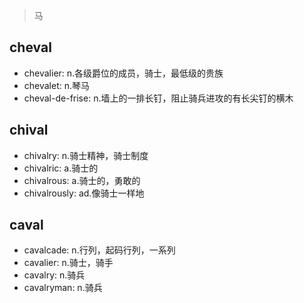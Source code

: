 > 马

## cheval

- chevalier: n.各级爵位的成员，骑士，最低级的贵族
- chevalet: n.琴马
- cheval-de-frise: n.墙上的一排长钉，阻止骑兵进攻的有长尖钉的横木

## chival

- chivalry: n.骑士精神，骑士制度
- chivalric: a.骑士的
- chivalrous: a.骑士的，勇敢的
- chivalrously: ad.像骑士一样地

## caval

- cavalcade: n.行列，起码行列，一系列
- cavalier: n.骑士，骑手
- cavalry: n.骑兵
- cavalryman: n.骑兵
